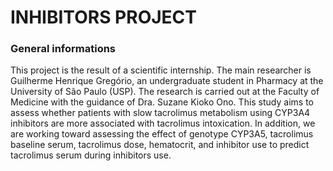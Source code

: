 # INHIBITORS PROJECT

### General informations

This project is the result of a scientific internship. The main researcher is Guilherme Henrique Gregório, an undergraduate student in Pharmacy at the University of São Paulo (USP). The research is carried out at the Faculty of Medicine with the guidance of Dra. Suzane Kioko Ono. This study aims to assess whether patients with slow tacrolimus metabolism using CYP3A4 inhibitors are more associated with tacrolimus intoxication. In addition, we are working toward assessing the effect of genotype CYP3A5, tacrolimus baseline serum, tacrolimus dose, hematocrit, and inhibitor use to predict tacrolimus serum during inhibitors use. 

